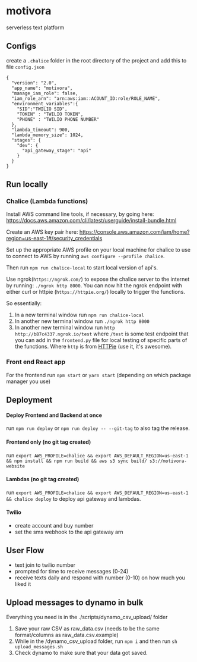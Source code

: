 # motivora
serverless text platform

## Configs

create a `.chalice` folder in the root directory of the project and add this to file `config.json`
```
{
  "version": "2.0",
  "app_name": "motivora",
  "manage_iam_role": false,
  "iam_role_arn": "arn:aws:iam::ACOUNT_ID:role/ROLE_NAME",
  "environment_variables":{
    "SID":"TWILIO SID",
    "TOKEN" : "TWILIO TOKEN",
    "PHONE" : "TWILIO PHONE NUMBER"
  },
  "lambda_timeout": 900,
  "lambda_memory_size": 1024,
  "stages": {
    "dev": {
      "api_gateway_stage": "api"
    }
  }
}
```

## Run locally

### Chalice (Lambda functions)

Install AWS command line tools, if necessary, by going here: https://docs.aws.amazon.com/cli/latest/userguide/install-bundle.html

Create an AWS key pair here: https://console.aws.amazon.com/iam/home?region=us-east-1#/security_credentials

Set up the appropriate AWS profile on your local machine for chalice to use to connect to AWS by running `aws configure --profile chalice`.

Then run `npm run chalice-local` to start local version of api's.

Use ngrok(`https://ngrok.com/`) to expose the chalice server to the internet by running: `./ngrok http 8000`. You can now hit the ngrok endpoint with either curl or httpie (`https://httpie.org/`) locally to trigger the functions.

So essentially:
1. In a new terminal window run `npm run chalice-local`
3. In another new terminal window run `./ngrok http 8000`
4. In another new terminal window run `http http://b87c4337.ngrok.io/test` where `/test` is some test endpoint that you can add in the `frontend.py` file for local testing of specific parts of the functions. Where `http` is from [HTTPie](https://httpie.org/) (use it, it's awesome).

### Front end React app

For the frontend run `npm start` or `yarn start` (depending on which package manager you use)

## Deployment

#### Deploy Frontend and Backend at once
run `npm run deploy` or `npm run deploy -- --git-tag` to also tag the release.

#### Frontend only (no git tag created)

run `export AWS_PROFILE=chalice && export AWS_DEFAULT_REGION=us-east-1 && npm install && npm run build && aws s3 sync build/ s3://motivora-website`

#### Lambdas (no git tag created)

run `export AWS_PROFILE=chalice && export AWS_DEFAULT_REGION=us-east-1 && chalice deploy` to deploy api gateway and lambdas.

#### Twilio

* create account and buy number
* set the sms webhook to the api gateway arn

## User Flow

*  text join to twilio number
*  prompted for time to receive messages (0-24)
*  receive texts daily and respond with number (0-10) on how much you liked it

## Upload messages to dynamo in bulk

Everything you need is in the ./scripts/dynamo_csv_upload/ folder

1. Save your raw CSV as raw_data.csv (needs to be the same format/columns as raw_data.csv.example)
2. While in the /dynamo_csv_upload folder, run `npm i` and then run `sh upload_messages.sh`
3. Check dynamo to make sure that your data got saved.
